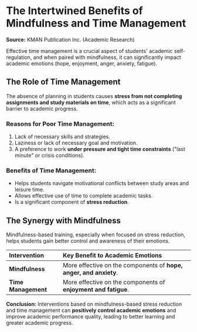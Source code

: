# The Intertwined Benefits of Mindfulness and Time Management

**Source:** KMAN Publication Inc. (Academic Research)

Effective time management is a crucial aspect of students' academic self-regulation, and when paired with mindfulness, it can significantly impact academic emotions (hope, enjoyment, anger, anxiety, fatigue).

## The Role of Time Management

The absence of planning in students causes **stress from not completing assignments and study materials on time**, which acts as a significant barrier to academic progress.

### Reasons for Poor Time Management:
1.  Lack of necessary skills and strategies.
2.  Laziness or lack of necessary goal and motivation.
3.  A preference to work **under pressure and tight time constraints** ("last minute" or crisis conditions).

### Benefits of Time Management:
* Helps students navigate motivational conflicts between study areas and leisure time.
* Allows effective use of time to complete academic tasks.
* Is a significant component of **stress reduction**.

## The Synergy with Mindfulness

Mindfulness-based training, especially when focused on stress reduction, helps students gain better control and awareness of their emotions.

| Intervention | Key Benefit to Academic Emotions |
| :--- | :--- |
| **Mindfulness** | More effective on the components of **hope, anger, and anxiety**. |
| **Time Management** | More effective on the components of **enjoyment and fatigue**. |

**Conclusion:** Interventions based on mindfulness-based stress reduction and time management can **positively control academic emotions** and improve academic performance quality, leading to better learning and greater academic progress.
